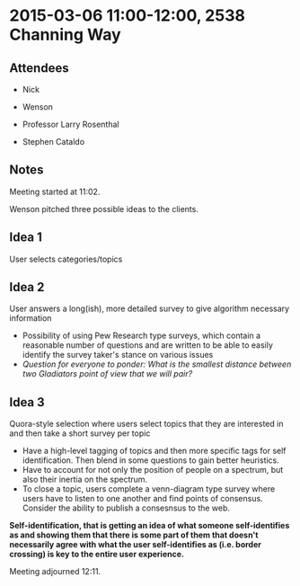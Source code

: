 # 2015-03-06 11:00-12:00, 2538 Channing Way

## Attendees

- Nick
- Wenson

- Professor Larry Rosenthal
- Stephen Cataldo

## Notes

Meeting started at 11:02.

Wenson pitched three possible ideas to the clients.
## Idea 1
User selects categories/topics

## Idea 2
User answers a long(ish), more detailed survey to give algorithm necessary information
- Possibility of using Pew Research type surveys, which contain a reasonable number of questions and are written to be able to easily identify the survey taker's stance on various issues
- *Question for everyone to ponder: What is the smallest distance between two Gladiators point of view that we will pair?*

## Idea 3
Quora-style selection where users select topics that they are interested in and then take a short survey per topic
- Have a high-level tagging of topics and then more specific tags for self identification.  Then blend in some questions to gain better heuristics.
- Have to account for not only the position of people on a spectrum, but also their inertia on the spectrum.
- To close a topic, users complete a venn-diagram type survey where users have to listen to one another and find points of consensus.  Consider the ability to publish a consesnsus to the web.

**Self-identification, that is getting an idea of what someone self-identifies as and showing them that there is some part of them that doesn't necessarily agree with what the user self-identifies as (i.e. border crossing) is key to the entire user experience.**

Meeting adjourned 12:11.
